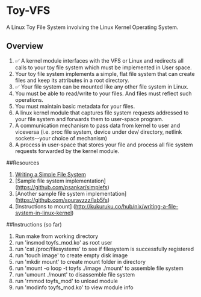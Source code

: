 # Toy-VFS
A Linux Toy File System involving the Linux Kernel Operating System.


## Overview
1. :white_check_mark: A kernel module interfaces with the VFS or Linux and redirects all calls to your toy file system which must be implemented in User space.
2. Your toy file system implements a simple, flat file system that can create files and keep its attributes in a root directory.
3. :white_check_mark: Your file system can be mounted like any other file system in Linux.
4. You must be able to read/write to your files. And files must reflect such operations.
5. You must maintain basic metadata for your files.
6. A linux kernel module that captures file system requests addressed to your file system and forwards them to user-space program.
7. A communication mechanism to pass data from kernel to user and viceversa (i.e. proc file system, device under dev/ directory, netlink sockets--your choice of mechanism)
8. A process in user-space that stores your file and process all file system requests forwarded by the kernel module.

##Resources
1. [Writing a Simple File System](http://www2.comp.ufscar.br/~helio/fs/rkfs.html)
2. [Sample file system implementation] (https://github.com/psankar/simplefs)
3. [Another sample file system implementation] (https://github.com/souravzzz/lab5fs)
4. [Instructions to mount] (http://kukuruku.co/hub/nix/writing-a-file-system-in-linux-kernel)

##Instructions (so far)
1. Run make from working directory
2. run 'insmod toyfs_mod.ko' as root user
3. run 'cat /proc/filesystems' to see if filesystem is successfully registered 
4. run 'touch image' to create empty disk image
5. run 'mkdir mount' to create mount folder in directory
6. run 'mount -o loop -t toyfs ./image ./mount' to assemble file system
7. run 'umount ./mount' to disassemble file system
8. run 'rmmod toyfs_mod' to unload module 
9. run 'modinfo toyfs_mod.ko' to view module info
